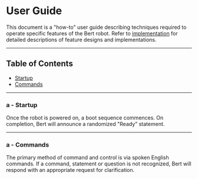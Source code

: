 # User Guide

This document is a "how-to" user guide describing techniques required to operate specific features of the Bert robot.
Refer to [implementation](http://github.com/chuckcoughlin/bert/tree/master/docs/implementation.md) for detailed descriptions of feature designs and implementations.

***************************************************************
## Table of Contents <a id="table-of-contents"></a>
  * [Startup](#startup)
  * [Commands](#commands)


*********************************************************
### a - Startup <a id="startup"></a>
Once the robot is powered on, a boot sequence commences. On completion, Bert will announce a randomized "Ready" statement.

*********************************************************
### a - Commands <a id="commands"></a>
The primary method of command and control is via spoken English commands. If a command, statement or question is not recognized,
Bert will respond with an appropriate request for clarification.
